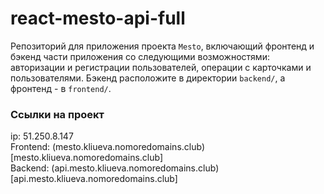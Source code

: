 # react-mesto-api-full
Репозиторий для приложения проекта `Mesto`, включающий фронтенд и бэкенд части приложения со следующими возможностями: авторизации и регистрации пользователей, операции с карточками и пользователями. Бэкенд расположите в директории `backend/`, а фронтенд - в `frontend/`. 
  
### Ссылки на проект  

ip: 51.250.8.147  
Frontend: (mesto.kliueva.nomoredomains.club)[mesto.kliueva.nomoredomains.club]  
Backend: (api.mesto.kliueva.nomoredomains.club)[api.mesto.kliueva.nomoredomains.club]  
